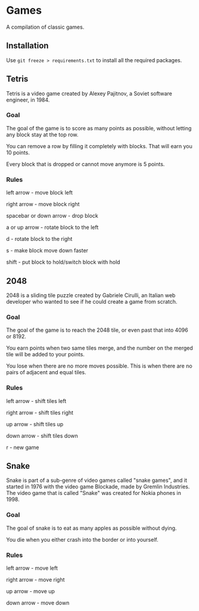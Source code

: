 # Games
A compilation of classic games.

## Installation
Use `git freeze > requirements.txt` to install all the required packages.

## Tetris
Tetris is a video game created by Alexey Pajitnov, a Soviet software engineer, in 1984.

### Goal
The goal of the game is to score as many points as possible, without letting any block stay at the top row.

You can remove a row by filling it completely with blocks. That will earn you 10 points.

Every block that is dropped or cannot move anymore is 5 points.

### Rules
left arrow - move block left

right arrow - move block right

spacebar or down arrow - drop block

a or up arrow - rotate block to the left

d - rotate block to the right

s - make block move down faster

shift - put block to hold/switch block with hold

## 2048
2048 is a sliding tile puzzle created by Gabriele Cirulli, an Italian web developer who wanted to see if he could create a game from scratch.

### Goal
The goal of the game is to reach the 2048 tile, or even past that into 4096 or 8192.

You earn points when two same tiles merge, and the number on the merged tile will be added to your points.

You lose when there are no more moves possible. This is when there are no pairs of adjacent and equal tiles.

### Rules

left arrow - shift tiles left

right arrow - shift tiles right

up arrow - shift tiles up

down arrow - shift tiles down

r - new game

## Snake
Snake is part of a sub-genre of video games called "snake games", and it started in 1976 with the video game Blockade, made by Gremlin Industries. The video game that is called "Snake" was created for Nokia phones in 1998.

### Goal
The goal of snake is to eat as many apples as possible without dying.

You die when you either crash into the border or into yourself.

### Rules

left arrow - move left

right arrow - move right

up arrow - move up

down arrow - move down
